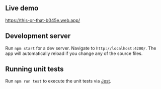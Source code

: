 ## Live demo
https://this-or-that-b045e.web.app/

## Development server

Run `npm start` for a dev server. Navigate to `http://localhost:4200/`. The app will automatically reload if you change any of the source files.

## Running unit tests

Run `npm run test` to execute the unit tests via [Jest](https://www.xfive.co/blog/testing-angular-faster-jest/).
